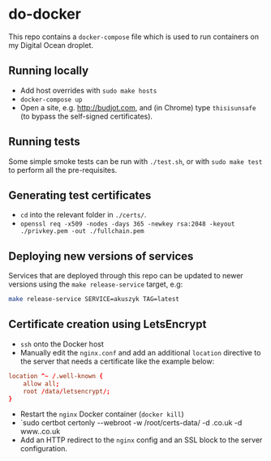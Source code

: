 # do-docker
This repo contains a `docker-compose` file which is used to run containers on my Digital Ocean droplet.

## Running locally
* Add host overrides with `sudo make hosts`
* `docker-compose up`
* Open a site, e.g. http://budjot.com, and (in Chrome) type `thisisunsafe` (to bypass the self-signed certificates). 

## Running tests
Some simple smoke tests can be run with `./test.sh`, or with `sudo make test` to perform all the pre-requisites.

## Generating test certificates
* `cd` into the relevant folder in `./certs/`.
* `openssl req -x509 -nodes -days 365 -newkey rsa:2048 -keyout ./privkey.pem -out ./fullchain.pem`

## Deploying new versions of services
Services that are deployed through this repo can be updated to newer versions using the `make release-service` target, e.g:

```sh
make release-service SERVICE=akuszyk TAG=latest
```

## Certificate creation using LetsEncrypt
* `ssh` onto the Docker host
* Manually edit the `nginx.conf` and add an additional `location` directive to the server that needs a certificate like the example below:
```conf
location ^~ /.well-known {
    allow all;
    root /data/letsencrypt/;
}
```
* Restart the `nginx` Docker container (`docker kill`)
* `sudo certbot certonly --webroot -w /root/certs-data/ -d <dns-name>.co.uk -d www.<dns-name>.co.uk
* Add an HTTP redirect to the `nginx` config and an SSL block to the server configuration.
